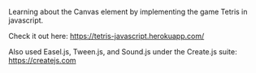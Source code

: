 Learning about the Canvas element by implementing the game Tetris in javascript.

Check it out here: https://tetris-javascript.herokuapp.com/

Also used Easel.js, Tween.js, and Sound.js under the Create.js suite: https://createjs.com
